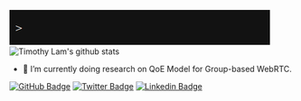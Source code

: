 ![gif](https://github.com/talam1992/talam1992/blob/main/Github-Greeting.gif)
![Timothy Lam's github stats](https://github-readme-stats.vercel.app/api?username=talam1992&show_icons=true&theme=tokyonight&include_all_commits=true&count_private=true&hide=issues,contribs)
- 🔭  I’m currently doing research on QoE Model for Group-based WebRTC.

[![GitHub Badge](https://img.shields.io/badge/-@talam1992-%23181717?style=flat&logo=github)](https://github.com/talam1992)
[![Twitter Badge](https://img.shields.io/badge/-@talam1992-1ca0f1?style=flat&labelColor=1ca0f1&logo=twitter&logoColor=white&link=https://twitter.com/timothylam1992)](https://twitter.com/timothylam1992) 
[![Linkedin Badge](https://img.shields.io/badge/-Timothy%20Adrian%20Lam-blue?style=flat&logo=Linkedin&logoColor=white&link=https://www.linkedin.com/in/timothy-adrian-lam-3226a182/)](https://www.linkedin.com/in/timothy-adrian-lam-3226a182/)